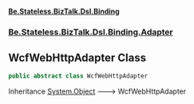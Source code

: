 #### [Be.Stateless.BizTalk.Dsl.Binding](README.md 'README')
### [Be.Stateless.BizTalk.Dsl.Binding.Adapter](Be.Stateless.BizTalk.Dsl.Binding.Adapter.md 'Be.Stateless.BizTalk.Dsl.Binding.Adapter')

## WcfWebHttpAdapter Class

```csharp
public abstract class WcfWebHttpAdapter
```

Inheritance [System.Object](https://docs.microsoft.com/en-us/dotnet/api/System.Object 'System.Object') &#129106; WcfWebHttpAdapter